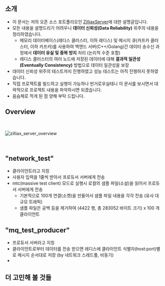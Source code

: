 
## 소개
* 이 문서는 저의 오픈 소스 포트폴리오인 [ZilliaxServer](https://github.com/YangWoomin/ZilliaxServer)에 대한 설명글입니다.
* 모든 내용을 설명드리기 어려우니 **데이터 신뢰성(Data Reliability)** 위주의 내용을 정리하였습니다.
  + 메모리 데이터베이스(레디스 클러스터, 이하 레디스) 및 메시지 큐(카프카 클러스터, 이하 카프카)를 사용하여 백엔드 서버(C++/Golang)간 데이터 송수신 과정에서 **데이터 유실 및 중복 방지** 처리 (논리적 수준 포함)
  + 레디스 클러스터의 여러 노드에 저장된 데이터에 대해 **결과적 일관성(Eventually Consistency)** 방법으로 데이터 일관성을 보장
* 데이터 신뢰성 위주의 테스트까지 진행하였고 성능 테스트는 아직 진행하지 못하였습니다.
* 직접 프로젝트를 빌드하고 실행이 가능하나 번거로우실테니 이 문서를 보시면서 대략적으로 프로젝트 내용을 파악하시면 되겠습니다.
* 음슴체로 적게 된 점 양해 부탁 드립니다.

## Overview

<br/>

![zilliax_server_overview](https://github.com/user-attachments/assets/82f810a2-0d80-4409-aa28-bb7defe8ab43)

<br/>

## "network_test"
* 클라이언트라고 지칭
* 사용자 입력을 1줄씩 받아서 프로듀서 서버에게 전송
* mtc(massive test client) 모드로 실행시 로컬의 샘플 파일(소설)을 읽어서 프로듀서 서버에게 전송
  + 기본적으로 100개 연결(소켓)을 만들어서 샘플 파일 내용을 각각 전송 (유사 대규모 트래픽)
  + 샘플 파일은 공백 등을 제거하여 (4422 행, 총 283052 바이트 크기) x 100 개 클라이언트

## "mq_test_producer"
* 프로듀서 서버라고 지칭
* 클라이언트로부터 데이터를 전송 받으면 레디스에 클라이언트 식별자(host:port)별로 메시지 순서대로 저장 (by 네트워크 스레드풀, 비동기)
* 

### 


## 더 고민해 볼 것들

